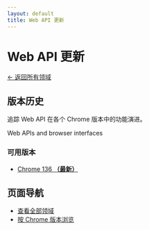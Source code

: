 ```yaml
---
layout: default
title: Web API 更新
---
```


# Web API 更新

[← 返回所有领域](../index-zh.html)

## 版本历史

追踪 Web API 在各个 Chrome 版本中的功能演进。

Web APIs and browser interfaces

### 可用版本

- [Chrome 136 **（最新）**](./chrome-136-zh.html)

## 页面导航

- [查看全部领域](../index-zh.html)
- [按 Chrome 版本浏览](../../versions/index-zh.html)
